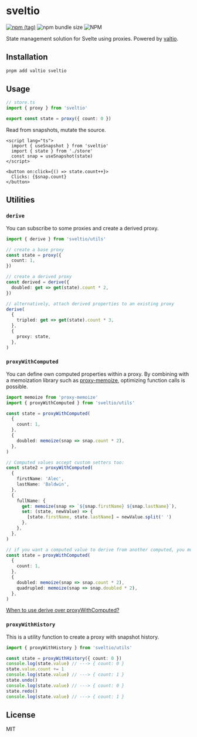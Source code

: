 # sveltio

[![npm (tag)](https://img.shields.io/npm/v/sveltio?style=flat&colorA=000000&colorB=000000)](https://www.npmjs.com/package/sveltio) ![npm bundle size](https://img.shields.io/bundlephobia/minzip/sveltio?style=flat&colorA=000000&colorB=000000) ![NPM](https://img.shields.io/npm/l/sveltio?style=flat&colorA=000000&colorB=000000)

State management solution for Svelte using proxies. Powered by [valtio](https://github.com/pmndrs/valtio).

## Installation

```sh
pnpm add valtio sveltio
```

## Usage

```ts
// store.ts
import { proxy } from 'sveltio'

export const state = proxy({ count: 0 })
```

Read from snapshots, mutate the source.

```svelte
<script lang="ts">
  import { useSnapshot } from 'sveltio'
  import { state } from './store'
  const snap = useSnapshot(state)
</script>

<button on:click={() => state.count++}>
  Clicks: {$snap.count}
</button>
```

## Utilities

### `derive`

You can subscribe to some proxies and create a derived proxy.

```ts
import { derive } from 'sveltio/utils'

// create a base proxy
const state = proxy({
  count: 1,
})

// create a derived proxy
const derived = derive({
  doubled: get => get(state).count * 2,
})

// alternatively, attach derived properties to an existing proxy
derive(
  {
    tripled: get => get(state).count * 3,
  },
  {
    proxy: state,
  },
)
```

### `proxyWithComputed`

You can define own computed properties within a proxy. By combining with a memoization library such as [proxy-memoize](https://github.com/dai-shi/proxy-memoize), optimizing function calls is possible.

```ts
import memoize from 'proxy-memoize'
import { proxyWithComputed } from 'sveltio/utils'

const state = proxyWithComputed(
  {
    count: 1,
  },
  {
    doubled: memoize(snap => snap.count * 2),
  },
)

// Computed values accept custom setters too:
const state2 = proxyWithComputed(
  {
    firstName: 'Alec',
    lastName: 'Baldwin',
  },
  {
    fullName: {
      get: memoize(snap => `${snap.firstName} ${snap.lastName}`),
      set: (state, newValue) => {
        [state.firstName, state.lastName] = newValue.split(' ')
      },
    },
  },
)

// if you want a computed value to derive from another computed, you must declare the dependency first:
const state = proxyWithComputed(
  {
    count: 1,
  },
  {
    doubled: memoize(snap => snap.count * 2),
    quadrupled: memoize(snap => snap.doubled * 2),
  },
)
```

[When to use derive over proxyWithComputed?](https://github.com/wobsoriano/sveltio/issues/1)

### `proxyWithHistory`

This is a utility function to create a proxy with snapshot history.

```ts
import { proxyWithHistory } from 'sveltio/utils'

const state = proxyWithHistory({ count: 0 })
console.log(state.value) // ---> { count: 0 }
state.value.count += 1
console.log(state.value) // ---> { count: 1 }
state.undo()
console.log(state.value) // ---> { count: 0 }
state.redo()
console.log(state.value) // ---> { count: 1 }
```

## License

MIT
